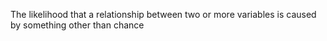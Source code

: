 The likelihood that a relationship between two or more variables is caused by something other than chance